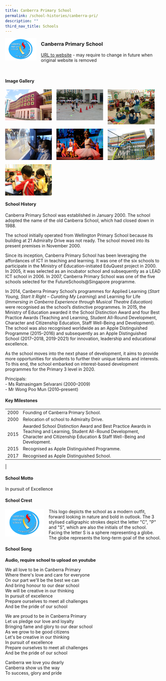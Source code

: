 ```yaml
---
title: Canberra Primary School
permalink: /school-histories/canberra-pri/
description: ""
third_nav_title: Schools
---
```

<img src="/images/canberrapri1.png" style="width:20%;margin-right:15px;" align = "left">

### **Canberra Primary School**
[URL to website](https://canberrapri.moe.edu.sg/) - may require to change in future when original website is removed

<br clear="left">

#### **Image Gallery**

<p><a href="https://d1yxymztqoj7qn.amplifyapp.com/images/canberrapri2.jpg">  
<img src="/images/canberrapri2.jpg" style="width:30%;margin-right:15px;" align = "left">
</a></p>

<p><a href="https://d1yxymztqoj7qn.amplifyapp.com/images/canberrapri3.jpg">  
<img src="/images/canberrapri3.jpg" style="width:30%;margin-right:15px;" align = "left">
</a></p>

<p><a href="https://d1yxymztqoj7qn.amplifyapp.com/images/canberrapri4.jpg">  
<img src="/images/canberrapri4.jpg" style="width:30%;margin-right:15px;" align = "left">
</a></p>

<br clear="left">

<p><a href="https://d1yxymztqoj7qn.amplifyapp.com/images/canberrapri5.jpg">  
<img src="/images/canberrapri5.jpg" style="width:30%;margin-right:15px;" align = "left">
</a></p>

<p><a href="https://d1yxymztqoj7qn.amplifyapp.com/images/canberrapri6.jpg">  
<img src="/images/canberrapri6.jpg" style="width:30%;margin-right:15px;" align = "left">
</a></p>

<p><a href="https://d1yxymztqoj7qn.amplifyapp.com/images/canberrapri7.jpg">  
<img src="/images/canberrapri7.jpg" style="width:30%;margin-right:15px;" align = "left">
</a></p>

<br clear="left">

<p><a href="https://d1yxymztqoj7qn.amplifyapp.com/images/canberrapri8.jpg">  
<img src="/images/canberrapri8.jpg" style="width:30%;margin-right:15px;" align = "left">
</a></p>

<br clear="left">

#### **School History**
Canberra Primary School was established in January 2000. The school adopted the name of the old Canberra School, which had closed down in 1988.   
  
The school initially operated from Wellington Primary School because its building at 21 Admiralty Drive was not ready. The school moved into its present premises in November 2000.   
  
Since its inception, Canberra Primary School has been leveraging the affordances of ICT in teaching and learning. It was one of the six schools to participate in the Ministry of Education-initiated EduQuest project in 2000. In 2005, it was selected as an incubator school and subsequently as a LEAD ICT school in 2006. In 2007, Canberra Primary School was one of the five schools selected for the FutureSchools@Singapore programme.    
  
In 2014, Canberra Primary School’s programmes for Applied Learning (_Start Young, Start It Right – Curating My Learning_) and Learning for Life (_Immersing in Canberra Experience through Musical Theatre Education_) were recognised as the school’s distinctive programmes. In 2015, the Ministry of Education awarded it the School Distinction Award and four Best Practice Awards (Teaching and Learning, Student All-Round Development, Character and Citizenship Education, Staff Well-Being and Development). The school was also recognised worldwide as an Apple Distinguished Programme (2015–2016) and subsequently as an Apple Distinguished School (2017–2018, 2019-2021) for innovation, leadership and educational excellence.

As the school moves into the next phase of development, it aims to provide more opportunities for students to further their unique talents and interests. To this end, the school embarked on interest-based development programmes for the Primary 3 level in 2020.

Principals:<br>
\- Ms Ratnasingam Selvarani (2000–2009)<br>
\- Mr Wong Poo Mun (2010–present)

#### **Key Milestones**

|  |  |
|:---:|---|
| 2000 | Founding of Canberra Primary School. |
| 2000 | Relocation of school to Admiralty Drive. |
| 2015 | Awarded School Distinction Award and Best Practice Awards in Teaching and Learning, Student All-Round Development, Character and Citizenship Education & Staff Well-Being and Development. |
| 2015 | Recognised as Apple Distinguished Programme. |
| 2017 | Recognised as Apple Distinguished School. |
|

#### **School Motto**
In pursuit of Excellence

#### **School Crest**
<img src="/images/canberrapri1.png" style="width:25%;margin-right:15px;" align = "left">

This logo depicts the school as a modern outfit, forward looking in nature and bold in outlook. The 3 stylised calligraphic strokes depict the letter "C", "P" and "S", which are also the initials of the school. Facing the letter S is a sphere representing a globe. The globe represents the long-term goal of the school.

#### **School Song**
**Audio, require school to upload on youtube**

We all love to be in Canberra Primary<br>
Where there's love and care for everyone<br>
On our part we'll be the best we can<br>
And bring honour to our dear school<br>
We will be creative in our thinking<br>
In pursuit of excellence<br>
Prepare ourselves to meet all challenges<br>
And be the pride of our school

We are proud to be in Canberra Primary<br>
Let us pledge our love and loyalty<br>
Bringing fame and glory to our dear school<br>
As we grow to be good citizens<br>
Let's be creative in our thinking<br>
In pursuit of excellence<br>
Prepare ourselves to meet all challenges<br>
And be the pride of our school

Canberra we love you dearly<br>
Canberra show us the way<br>
To success, glory and pride